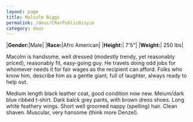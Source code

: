 ```yaml
---
layout: page
title: Malcolm Biggs
permalink: /deus/CharPublicOzzyie
category: deus
---
```

|__Gender:__|Male|
|__Race:__|Afro American|
|__Height:__| 7'5&quot;|
|__Weight:__| 250 lbs|

Macolm is handsome, well dressed (modestly trendy, yet reasonably priced), reasonably fit, easy-going guy.  He travels doing odd jobs for whomever needs it for fair wages as the recipient can afford.  Folks who know him, describe him as a gentle giant, full of laughter, always ready to help out.

Medium length black leather coat, good condition now new.  Meium/dark blue ribbed t-shirt.  Dark balck grey pants, with brown dress shoes.  Long white feathery wings.  Short well groomed nappy (spelling) hair.  Clean shaven.  Muscular, very hansome (think more Denzel).
